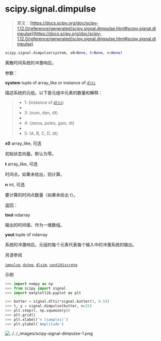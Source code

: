 # scipy.signal.dimpulse

> 原文：[https://docs.scipy.org/doc/scipy-1.12.0/reference/generated/scipy.signal.dimpulse.html#scipy.signal.dimpulse](https://docs.scipy.org/doc/scipy-1.12.0/reference/generated/scipy.signal.dimpulse.html#scipy.signal.dimpulse)

```py
scipy.signal.dimpulse(system, x0=None, t=None, n=None)
```

离散时间系统的冲激响应。

参数：

**system** tuple of array_like or instance of [`dlti`](scipy.signal.dlti.html#scipy.signal.dlti "scipy.signal.dlti")

描述系统的元组。以下是元组中元素的数量和解释：

> +   1: (instance of [`dlti`](scipy.signal.dlti.html#scipy.signal.dlti "scipy.signal.dlti"))
> +   
> +   3: (num, den, dt)
> +   
> +   4: (zeros, poles, gain, dt)
> +   
> +   5: (A, B, C, D, dt)

**x0** array_like, 可选

初始状态向量。默认为零。

**t** array_like, 可选

时间点。如果未给出，则计算。

**n** int, 可选

要计算的时间点数量（如果未给出 *t*）。

返回：

**tout** ndarray

输出的时间值，作为一维数组。

**yout** tuple of ndarray

系统的冲激响应。元组的每个元素代表每个输入中的冲激系统的输出。

另请参阅

[`impulse`](scipy.signal.impulse.html#scipy.signal.impulse "scipy.signal.impulse"), [`dstep`](scipy.signal.dstep.html#scipy.signal.dstep "scipy.signal.dstep"), [`dlsim`](scipy.signal.dlsim.html#scipy.signal.dlsim "scipy.signal.dlsim"), [`cont2discrete`](scipy.signal.cont2discrete.html#scipy.signal.cont2discrete "scipy.signal.cont2discrete")

示例

```py
>>> import numpy as np
>>> from scipy import signal
>>> import matplotlib.pyplot as plt 
```

```py
>>> butter = signal.dlti(*signal.butter(3, 0.5))
>>> t, y = signal.dimpulse(butter, n=25)
>>> plt.step(t, np.squeeze(y))
>>> plt.grid()
>>> plt.xlabel('n [samples]')
>>> plt.ylabel('Amplitude') 
```

![../../_images/scipy-signal-dimpulse-1.png](../Images/ac48f5b1ed471077b8f769c9f75e3249.png)
